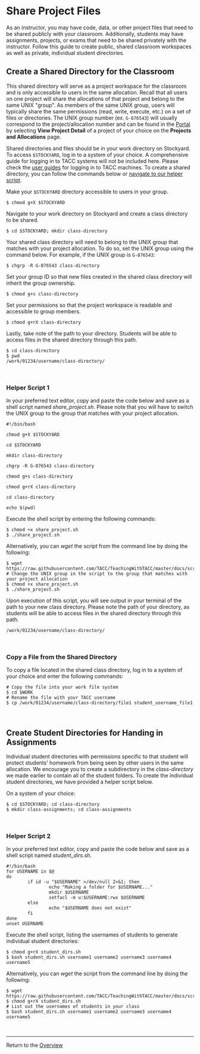# Share Project Files

As an instructor, you may have code, data, or other project files that need to be shared publicly with your classroom. Additionally, students may have assignments, projects, or exams that need to be shared privately with the instructor. Follow this guide to create public, shared classroom workspaces as well as private, individual student directories.

## Create a Shared Directory for the Classroom
This shared directory will serve as a project workspace for the classroom and is only accessible to users in the same allocation. Recall that all users on one project will share the allocations of that project and belong to the same UNIX "group". As members of the same UNIX group, users will typically share the same permissions (read, write, execute, etc.) on a set of files or directories. The UNIX group number (ex. `G-876543`) will usually correspond to the project/allocation number and can be found in the [Portal](https://portal.tacc.utexas.edu/projects-and-allocations) by selecting **View Project Detail** of a project of your choice on the **Projects and Allocations** page.

Shared directories and files should be in your work directory on Stockyard. To access `$STOCKYARD`, log in to a system of your choice. A comprehensive guide for logging in to TACC systems will not be included here. Please check the [user guides](https://portal.tacc.utexas.edu/user-guides) for logging in to TACC machines. To create a shared directory, you can follow the commands below or [navigate to our helper script](#helper-script-1).

Make your `$STOCKYARD` directory accessible to users in your group.

```
$ chmod g+X $STOCKYARD
```

Navigate to your work directory on Stockyard and create a class directory to be shared.

```
$ cd $STOCKYARD; mkdir class-directory
```

Your shared class directory will need to belong to the UNIX group that matches with your project allocation. To do so, set the UNIX group using the command below. For example, if the UNIX group is `G-876543`:   

```
$ chgrp -R G-876543 class-directory
```

Set your group ID so that new files created in the shared class directory will inherit the group ownership.

```
$ chmod g+s class-directory
```

Set your permissions so that the project workspace is readable and accessible to group members.

```
$ chmod g+rX class-directory
```

Lastly, take note of the path to your directory. Students will be able to access files in the shared directory through this path.

```
$ cd class-directory
$ pwd
/work/01234/username/class-directory/
```

<br>

### Helper Script 1
In your preferred text editor, copy and paste the code below and save as a shell script named *share_project.sh*. Please note that you will have to switch the UNIX group to the group that matches with your project allocation.
```
#!/bin/bash

chmod g+X $STOCKYARD

cd $STOCKYARD

mkdir class-directory

chgrp -R G-876543 class-directory

chmod g+s class-directory

chmod g+rX class-directory

cd class-directory

echo $(pwd)
```
Execute the shell script by entering the following commands:
```
$ chmod +x share_project.sh
$ ./share_project.sh
```
Alternatively, you can *wget* the script from the command line by doing the following:
```
$ wget https://raw.githubusercontent.com/TACC/TeachingWithTACC/master/docs/scripts/share_project.sh
# Change the UNIX group in the script to the group that matches with your project allocation
$ chmod +x share_project.sh
$ ./share_project.sh
```
Upon execution of this script, you will see output in your terminal of the path to your new class directory. Please note the path of your directory, as students will be able to access files in the shared directory through this path.
```
/work/01234/username/class-directory/
```
<br>

### Copy a File from the Shared Directory
To copy a file located in the shared class directory, log in to a system of your choice and enter the following commands:
```
# Copy the file into your work file system
$ cd $WORK
# Rename the file with your TACC username
$ cp /work/01234/username/class-directory/file1 student_username_file1
```

<br>

## Create Student Directories for Handing in Assignments
Individual student directories with permissions specific to that student will protect students' homework from being seen by other users in the same allocation. We encourage you to create a subdirectory in the *class-directory* we made earlier to contain all of the student folders. To create the individual student directories, we have provided a helper script below.

On a system of your choice:
```
$ cd $STOCKYARD; cd class-directory
$ mkdir class-assignments; cd class-assignments
```

<br>

### Helper Script 2
In your preferred text editor, copy and paste the code below and save as a shell script named *student_dirs.sh*.
```
#!/bin/bash                                            
for USERNAME in $@                                     
do                                                     
        if id -u "$USERNAME" >/dev/null 2>&1; then     
                echo "Making a folder for $USERNAME..."
                mkdir $USERNAME                        
                setfacl -m u:$USERNAME:rwx $USERNAME   
        else                                           
                echo "$USERNAME does not exist"        
        fi                                             
done                        
unset USERNAME   
```

Execute the shell script, listing the usernames of students to generate individual student directories:
```
$ chmod g+rX student_dirs.sh
$ bash student_dirs.sh username1 username2 username3 username4 username5
```

Alternatively, you can *wget* the script from the command line by doing the following:
```
$ wget https://raw.githubusercontent.com/TACC/TeachingWithTACC/master/docs/scripts/student_dirs.sh
$ chmod g+rX student_dirs.sh
# List out the usernames of students in your class
$ bash student_dirs.sh username1 username2 username3 username4 username5
```

<br>

---
Return to the [Overview](../index.md)
